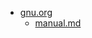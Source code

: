 - <a href = "E:\Node_projects\Node_Way\NBase\_Md\_Index\_Bash\content\Docs\gnu.org\cat.gnu.org\dir.gnu.org.md">gnu.org</a>
    - <a href = "E:\Node_projects\Node_Way\NBase\_Md\_Index\_Bash\content\Docs\gnu.org\manual.md">manual.md</a>
